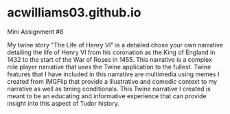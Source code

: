 # acwilliams03.github.io
Mini Assignment #8

My twine story "The Life of Henry VI" is a detailed chose your own narrative detailing the life of Henry VI from his coronation as the King of England in 1432 to the start of the War of Roses in 1455. This narrative is a complex role player narrative that uses the Twine application to the fullest. Twine features that I have included in this narrative are multimedia using memes I created from IMGFlip that provide a illustrative and comedic context to my narrative as well as timing conditionals. This Twine narrative I created is meant to be an educating and informative experience that can provide insight into this aspect of Tudor history. 
